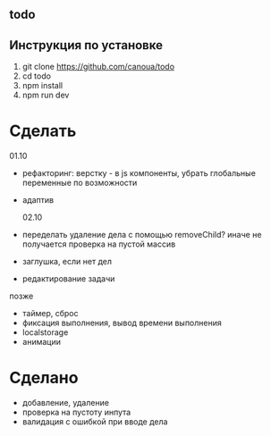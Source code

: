 ## todo

## Инструкция по установке

1. git clone https://github.com/canoua/todo
2. cd todo
3. npm install
4. npm run dev

# Сделать

01.10

- рефакторинг: верстку - в js компоненты, убрать глобальные переменные по возможности
- адаптив

  02.10

- переделать удаление дела с помощью removeChild? иначе не получается проверка на пустой массив
- заглушка, если нет дел
- редактирование задачи

позже

- таймер, сброс
- фиксация выполнения, вывод времени выполнения
- localstorage
- анимации

# Сделано

- добавление, удаление
- проверка на пустоту инпута
- валидация с ошибкой при вводе дела
